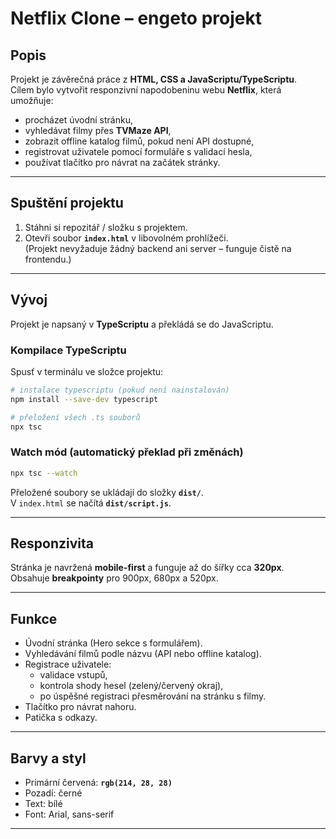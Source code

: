 #  Netflix Clone – engeto projekt

##  Popis
Projekt je závěrečná práce z **HTML, CSS a JavaScriptu/TypeScriptu**.  
Cílem bylo vytvořit responzivní napodobeninu webu **Netflix**, která umožňuje:
- procházet úvodní stránku,
- vyhledávat filmy přes **TVMaze API**,
- zobrazit offline katalog filmů, pokud není API dostupné,
- registrovat uživatele pomocí formuláře s validací hesla,
- používat tlačítko pro návrat na začátek stránky.

---

##  Spuštění projektu
1. Stáhni si repozitář / složku s projektem.  
2. Otevři soubor **`index.html`** v libovolném prohlížeči.  
   (Projekt nevyžaduje žádný backend ani server – funguje čistě na frontendu.)  

---

##  Vývoj
Projekt je napsaný v **TypeScriptu** a překládá se do JavaScriptu.

### Kompilace TypeScriptu
Spusť v terminálu ve složce projektu:

```bash
# instalace typescriptu (pokud není nainstalován)
npm install --save-dev typescript

# přeložení všech .ts souborů
npx tsc
```

### Watch mód (automatický překlad při změnách)
```bash
npx tsc --watch
```


Přeložené soubory se ukládají do složky **`dist/`**.  
V `index.html` se načítá **`dist/script.js`**.

---

##  Responzivita
Stránka je navržená **mobile-first** a funguje až do šířky cca **320px**.  
Obsahuje **breakpointy** pro 900px, 680px a 520px.

---

##  Funkce
- Úvodní stránka (Hero sekce s formulářem).  
- Vyhledávání filmů podle názvu (API nebo offline katalog).  
- Registrace uživatele:  
  - validace vstupů,  
  - kontrola shody hesel (zelený/červený okraj),  
  - po úspěšné registraci přesměrování na stránku s filmy.  
- Tlačítko pro návrat nahoru.  
- Patička s odkazy.  

---

##  Barvy a styl
- Primární červená: **`rgb(214, 28, 28)`**  
- Pozadí: černé  
- Text: bílé  
- Font: Arial, sans-serif  
---

